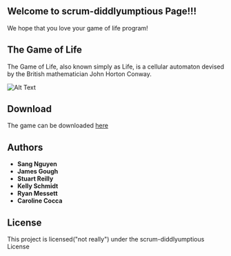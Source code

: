 ## Welcome to scrum-diddlyumptious Page!!!

We hope that you love your game of life program!

## The Game of Life

The Game of Life, also known simply as Life, is a cellular automaton devised by the British mathematician John Horton Conway.

![Alt Text](http://njohns01home.webfactional.com/wp-content/uploads/2009/05/canada_goose.gif)

## Download

The game can be downloaded [here](https://drive.google.com/file/d/1RLyS_-SwfdWNt37D-hKWe06cvrVU1_JG/view?usp=sharing)

## Authors

* **Sang Nguyen** 
* **James Gough** 
* **Stuart Reilly** 
* **Kelly Schmidt** 
* **Ryan Messett** 
* **Caroline Cocca** 


## License

This project is licensed("not really") under the scrum-diddlyumptious License 

